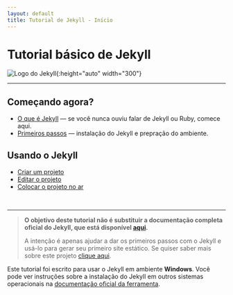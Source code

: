```yaml
---
layout: default
title: Tutorial de Jekyll - Início
---
```

# Tutorial básico de Jekyll
![Logo do Jekyll](/assets/images/logo-jekyll.png "Logo do Jekyll"){:height="auto" width="300"}

---

## Começando agora?

* [O que é Jekyll](o-que-e-jekyll.html) — se você nunca ouviu falar de Jekyll ou Ruby, comece aqui.
* [Primeiros passos](primeiros-passos.html) — instalação do Jekyll e prepração do ambiente.

## Usando o Jekyll

* [Criar um projeto](criar-projeto.html)
* [Editar o projeto](editar-projeto.html)
* [Colocar o projeto no ar](publicar-projeto.html)

<br>

---

> **O objetivo deste tutorial não é substituir a documentação completa oficial do Jekyll, que está disponível [aqui](https://jekyllrb.com/docs/).**
>
> A intenção é apenas ajudar a dar os primeiros passos com o Jekyll e usá-lo para gerar seu primeiro site estático. Se quiser saber mais sobre este projeto [clique aqui](/sobre.html).


<span class="nota azul">Este tutorial foi escrito para usar o Jekyll em ambiente **<i class="fab fa-windows"></i> Windows**. Você pode ver instruções sobre a instalação do Jekyll em outros sistemas operacionais na [documentação oficial da ferramenta](https://jekyllrb.com/docs/).</span>